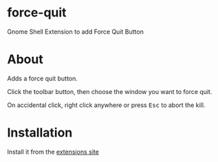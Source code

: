 force-quit
==========

Gnome Shell Extension to add Force Quit Button

About
=====

Adds a force quit button.

Click the toolbar button, then choose the window you want to force quit.

On accidental click, right click anywhere or press <kbd>Esc</kbd> to abort the kill.


Installation
============

Install it from the [extensions site](https://extensions.gnome.org/extension/770/force-quit/)
